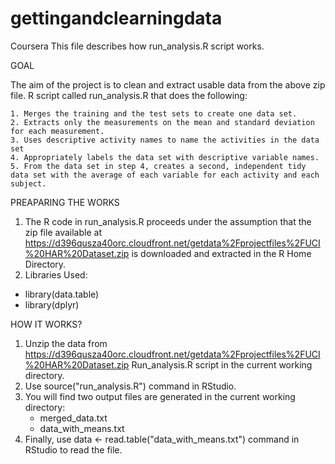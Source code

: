 # gettingandclearningdata
Coursera
This file describes how run_analysis.R script works.

GOAL

The aim of the project is to clean and extract usable data from the above zip file. R script called run_analysis.R that does the following:

    1. Merges the training and the test sets to create one data set.
    2. Extracts only the measurements on the mean and standard deviation for each measurement.
    3. Uses descriptive activity names to name the activities in the data set
    4. Appropriately labels the data set with descriptive variable names.
    5. From the data set in step 4, creates a second, independent tidy data set with the average of each variable for each activity and each subject.

PREAPARING THE WORKS

1. The R code in run_analysis.R proceeds under the assumption that the zip file available at 
https://d396qusza40orc.cloudfront.net/getdata%2Fprojectfiles%2FUCI%20HAR%20Dataset.zip 
is downloaded and extracted in the R Home Directory.
2. Libraries Used: 
- library(data.table)
- library(dplyr)

HOW IT WORKS?

  1. Unzip the data from https://d396qusza40orc.cloudfront.net/getdata%2Fprojectfiles%2FUCI%20HAR%20Dataset.zip 
    Run_analysis.R script in the current working directory.
  2. Use source("run_analysis.R") command in RStudio.
  3. You will find two output files are generated in the current working directory:
        - merged_data.txt
        - data_with_means.txt
  4. Finally, use data <- read.table("data_with_means.txt") command in RStudio to read the file.
        
 
